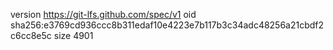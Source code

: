version https://git-lfs.github.com/spec/v1
oid sha256:e3769cd936ccc8b311edaf10e4223e7b117b3c34adc48256a21cbdf2c6cc8e5c
size 4901
